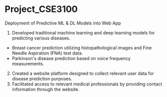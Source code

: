 # Project_CSE3100

Deployment of Predictive ML & DL Models into Web App
1. Developed traditional machine learning and deep learning models for predicting various diseases.
  - Breast cancer prediction utilizing histopathological images and Fine Needle Aspiration (FNA) test data.
  - Parkinson's disease prediction based on voice frequency measurements.
2. Created a website platform designed to collect relevant user data for disease prediction purposes.
3. Facilitated access to relevant medical professionals by providing contact information through the website.
